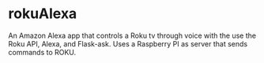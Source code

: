 # rokuAlexa
An Amazon Alexa app that controls a Roku tv through voice with the use the Roku API, Alexa, and Flask-ask. Uses a Raspberry PI as server that sends commands to ROKU.
